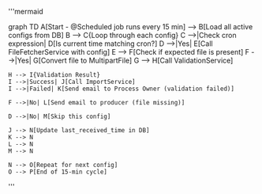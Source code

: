 '''mermaid

graph TD
    A[Start - @Scheduled job runs every 15 min] --> B[Load all active configs from DB]
    B --> C{Loop through each config}
    C -->|Check cron expression| D[Is current time matching cron?]
    D -->|Yes| E[Call FileFetcherService with config]
    E --> F[Check if expected file is present]
    F -->|Yes| G[Convert file to MultipartFile]
    G --> H[Call ValidationService]

    H --> I{Validation Result}
    I -->|Success| J[Call ImportService]
    I -->|Failed| K[Send email to Process Owner (validation failed)]

    F -->|No| L[Send email to producer (file missing)]

    D -->|No| M[Skip this config]

    J --> N[Update last_received_time in DB]
    K --> N
    L --> N
    M --> N

    N --> O[Repeat for next config]
    O --> P[End of 15-min cycle]
'''

